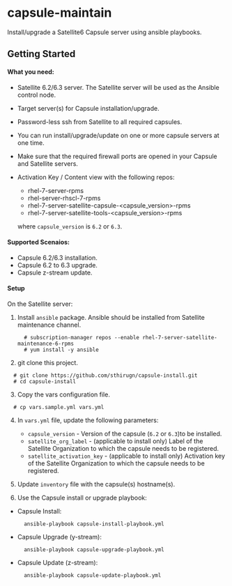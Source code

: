 # capsule-maintain
Install/upgrade a Satellite6 Capsule server using ansible playbooks.

## Getting Started

#### What you need: ####
- Satellite 6.2/6.3 server. The Satellite server will be used as the Ansible control node.
- Target server(s) for Capsule installation/upgrade.
- Password-less ssh from Satellite to all required capsules.
- You can run install/upgrade/update on one or more capsule servers at one time.
- Make sure that the required firewall ports are opened in your Capsule and Satellite servers.
- Activation Key / Content view with the following repos:
  * rhel-7-server-rpms
  * rhel-server-rhscl-7-rpms
  * rhel-7-server-satellite-capsule-<capsule_version>-rpms
  * rhel-7-server-satellite-tools-<capsule_version>-rpms

  where `capsule_version` is `6.2` or `6.3`.


#### Supported Scenaios: ####
- Capsule 6.2/6.3 installation.
- Capsule 6.2 to 6.3 upgrade.
- Capsule z-stream update.

#### Setup ####
On the Satellite server:

1. Install `ansible` package.  Ansible should be installed from Satellite maintenance channel.
   ```console
     # subscription-manager repos --enable rhel-7-server-satellite-maintenance-6-rpms
     # yum install -y ansible
   ```

2. git clone this project.
  ```console
    # git clone https://github.com/sthirugn/capsule-install.git
    # cd capsule-install
  ```

3. Copy the vars configuration file.
  ```console
    # cp vars.sample.yml vars.yml
  ```

4. In `vars.yml` file, update the following parameters:
   - `capsule_version` - Version of the capsule (`6.2` or `6.3`)to be installed.
   - `satellite_org_label` - (applicable to install only) Label of the Satellite Organization to which the capsule needs to be registered.
   - `satellite_activation_key` - (applicable to install only) Activation key of the Satellite Organization to which the capsule needs to be registered.

5. Update `inventory` file with the capsule(s) hostname(s).

6. Use the Capsule install or upgrade playbook:
  * Capsule Install:
    ```console
      ansible-playbook capsule-install-playbook.yml
    ```
  * Capsule Upgrade (y-stream):
    ```console
      ansible-playbook capsule-upgrade-playbook.yml
    ```
  * Capsule Update (z-stream):
    ```console
      ansible-playbook capsule-update-playbook.yml
    ```
